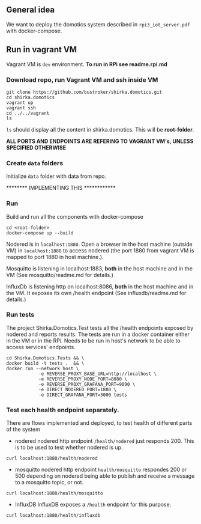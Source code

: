 ## General idea
We want to deploy the domotics system described in `rpi3_iot_server.pdf` with docker-compose.

## Run in vagrant VM
Vagrant VM is `dev` environment.
**To run in RPi see readme.rpi.md**

### Download repo, run Vagrant VM and ssh inside VM
```
git clone https://github.com/bustroker/shirka.domotics.git
cd shirka.domotics
vagrant up
vagrant ssh
cd ../../vagrant
ls
```
`ls` should display all the content in shirka.domotics. This will be **root-folder**.

**ALL PORTS AND ENDPOINTS ARE REFERING TO VAGRANT VM's, UNLESS SPECIFIED OTHERWISE**

### Create `data` folders
Initialize `data` folder with data from repo.

******** IMPLEMENTING THIS ************

### Run
Build and run all the components with docker-compose
```
cd <root-folder>
docker-compose up --build
```

Nodered is in `localhost:1880`. Open a browser in the host machine (outside VM) in `localhost:1880` to access nodered (the port 1880 from vagrant VM is mapped to port 1880 in host machine.).

Mosquitto is listening in localhost:1883, **both** in the host machine and in the VM (See mosquitto/readme.md for details.)

InfluxDb is listening http on localhost:8086,  **both** in the host machine and in the VM. It exposes its own /health endpoint (See influxdb/readme.md for details.)

### Run tests
The project Shirka.Domotics.Test tests all the /health endpoints exposed by nodered and reports results.
The tests are run in a docker container either in the VM or in the RPi. Needs to be run in host's network to be able to access services' endpoints.
```console 
cd Shirka.Domotics.Tests && \
docker build -t tests .  && \
docker run --network host \
            -e REVERSE_PROXY_BASE_URL=http://localhost \
            -e REVERSE_PROXY_NODE_PORT=8080 \
            -e REVERSE_PROXY_GRAFANA_PORT=9090 \
            -e DIRECT_NODERED_PORT=1880 \
            -e DIRECT_GRAFANA_PORT=3000 tests
```

### Test each health endpoint separately.
There are flows implemented and deployed, to test health of different parts of the system
- nodered
nodered http endpoint `/health/nodered` just responds 200. This is to be used to test whether nodered is up.
```
curl localhost:1880/health/nodered
```

- mosquitto
nodered http endpoint `health/mosquitto` respondes 200 or 500 depending on nodered being able to publish and receive a message to a mosquitto topic, or not.
```
curl localhost:1880/health/mosquitto
```

- InfluxDB
InfluxDB exposes a `/health` endpoint for this purpose.
```
curl localhost:1880/health/influxdb
```
